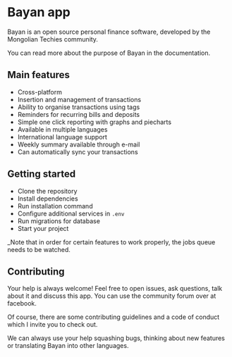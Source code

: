 # Bayan app
Bayan is an open source personal finance software, developed by the Mongolian Techies community.

You can read more about the purpose of Bayan in the documentation.
## Main features
- Cross-platform
- Insertion and management of transactions
- Ability to organise transactions using tags
- Reminders for recurring bills and deposits
- Simple one click reporting with graphs and piecharts
- Available in multiple languages
- International language support
- Weekly summary available through e-mail
- Can automatically sync your transactions

## Getting started
- Clone the repository 
- Install dependencies
- Run installation command
- Configure additional services in  `.env` 
- Run migrations for database
- Start your project

_Note that in order for certain features to work properly, the jobs queue needs to be watched.

## Contributing
Your help is always welcome! Feel free to open issues, ask questions, talk about it and discuss this app. You can use the community forum over at facebook.

Of course, there are some contributing guidelines and a code of conduct which I invite you to check out.

We can always use your help squashing bugs, thinking about new features or translating Bayan into other languages.
